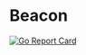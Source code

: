 # Beacon

[![Go Report Card](https://goreportcard.com/report/github.com/chen-keinan/beacon)](https://goreportcard.com/report/github.com/chen-keinan/beacon)
